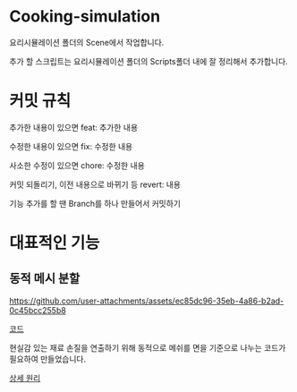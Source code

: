 # Cooking-simulation
 
요리시뮬레이션 폴더의 Scene에서 작업합니다.

추가 할 스크립트는 요리시뮬레이션 폴더의 Scripts폴더 내에 잘 정리해서 추가합니다.

# 커밋 규칙
추가한 내용이 있으면 
feat: 추가한 내용

수정한 내용이 있으면
fix: 수정한 내용

사소한 수정이 있으면
chore: 수정한 내용

커밋 되돌리기, 이전 내용으로 바뀌기 등
revert: 내용

기능 추가를 할 땐 Branch를 하나 만들어서 커밋하기

# 대표적인 기능

## 동적 메시 분할
https://github.com/user-attachments/assets/ec85dc96-35eb-4a86-b2ad-0c45bcc255b8

[코드](Assets/요리시뮬/script/컷팅/Cutable.cs)

현실감 있는 재료 손질을 연출하기 위해 동적으로 메쉬를 면을 기준으로 나누는 코드가 필요하여 만들었습니다.

[상세 원리](https://github.com/Shell4026/CookingSimulation2/blob/main/cutting.md)
